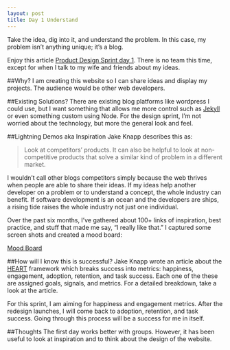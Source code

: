 ```yaml
---
layout: post
title: Day 1 Understand
---
```


Take the idea, dig into it, and understand the problem. In this case, my problem isn’t anything unique; it’s a blog.



Enjoy this article [Product Design Sprint day 1](http://www.gv.com/lib/the-product-design-sprint-understandday-1). There is no team this time, except for when I talk to my wife and friends about my ideas.

##Why?
I am creating this website so I can share ideas and display my projects. The audience would be other web developers.

##Existing Solutions?
There are existing blog platforms like wordpress I could use, but I want something that allows me more control such as [Jekyll](http://jekyllrb.com) or even something custom using Node. For the design sprint, I’m not worried about the technology, but more the general look and feel.

##Lightning Demos aka Inspiration
Jake Knapp describes this as:
>Look at competitors’ products. It can also be helpful to look at non-competitive products that solve a similar kind of problem in a different market.

I wouldn’t call other blogs competitors simply because the web thrives when people are able to share their ideas. If my ideas help another developer on a problem or to understand a concept, the whole industry can benefit. If software development is an ocean and the developers are ships, a rising tide raises the whole industry not just one individual.

Over the past six months, I’ve gathered about 100+ links of inspiration, best practice, and stuff that made me say, “I really like that.” I captured some screen shots and created a mood board:

[Mood Board](http://www.gomoodboard.com/boards/ablUPH_L/share)

##How will I know this is successful?
Jake Knapp wrote an article about the [HEART](http://www.gv.com/lib/how-to-choose-the-right-ux-metrics-for-your-product) framework which breaks success into metrics: happiness, engagement, adoption, retention, and task success. Each one of the these are assigned goals, signals, and metrics. For a detailed breakdown, take a look at the article.

For this sprint, I am aiming for happiness and engagement metrics. After the redesign launches, I will come back to adoption, retention, and task success. Going through this process will be a success for me in itself.

##Thoughts
The first day works better with groups. However, it has been useful to look at inspiration and to think about the design of the website.
